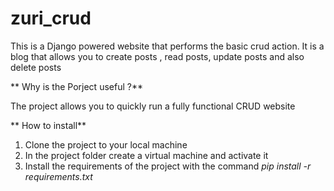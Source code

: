 # zuri_crud
This is a Django powered website that performs the basic crud action. It is a blog that allows you to create 
posts , read posts, update posts and also delete posts


**  Why is the Porject useful ?**

The project allows you to quickly run a fully functional CRUD website

 ** How to install**
1. Clone the project to your local machine
2. In the project folder create a virtual machine and activate it
3. Install the requirements of the project with the command
  _pip install -r requirements.txt_

